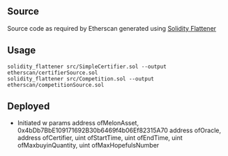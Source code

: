 ## Source

Source code as required by Etherscan generated using [Solidity Flattener](https://github.com/BlockCatIO/solidity-flattener)

## Usage

```
solidity_flattener src/SimpleCertifier.sol --output etherscan/certifierSource.sol
solidity_flattener src/Competition.sol --output etherscan/competitionSource.sol
```

## Deployed

- Initiated w params 
        address ofMelonAsset, 0x4bDb7BbE109171692B30b6469f4b06Ef82315A70
        address ofOracle,
        address ofCertifier,
        uint ofStartTime,
        uint ofEndTime,
        uint ofMaxbuyinQuantity,
        uint ofMaxHopefulsNumber
